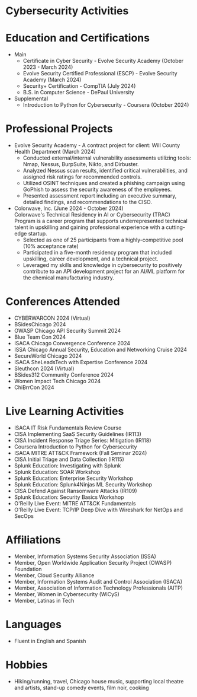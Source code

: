 # Cybersecurity Activities
# Education and Certifications
* Main
  - Certificate in Cyber Security - Evolve Security Academy (October 2023 - March 2024)
  - Evolve Security Certified Professional (ESCP) - Evolve Security Academy (March 2024)
  - Security+ Certification - CompTIA (July 2024)
  - B.S. in Computer Science - DePaul University
* Supplemental
  - Introduction to Python for Cybersecurity - Coursera (October 2024) 
# Professional Projects
* Evolve Security Academy - A contract project for client: Will County Health Department (March 2024)
  - Conducted external/internal vulnerability assessments utilizing tools: Nmap, Nessus, BurpSuite, Nikto, and Dirbuster.
  - Analyzed Nessus scan results, identified critical vulnerabilities, and assigned risk ratings for recommended controls.
  - Utilized OSINT techniques and created a phishing campaign using GoPhish to assess the security awareness of the employees.
  - Presented assessment report including an executive summary, detailed findings, and recommendations to the CISO.
* Colorwave, Inc. (June 2024 - October 2024)
  <br />Colorwave's Technical Residency in AI or Cybersecurity (TRAC) Program is a career program that supports underrepresented technical talent in upskilling and gaining professional experience with a cutting-edge startup.
  - Selected as one of 25 participants from a highly-competitive pool (10% acceptance rate)
  - Participated in a five-month residency program that included upskilling, career development, and a technical project.
  - Leveraged my skills and knowledge in cybersecurity to positively contribute to an API development project for an AI/ML platform for the chemical manufacturing industry. 
# Conferences Attended
- CYBERWARCON 2024 (Virtual)
- BSidesChicago 2024
- OWASP Chicago API Security Summit 2024
- Blue Team Con 2024
- ISACA Chicago Convergence Conference 2024
- ISSA Chicago Annual Security, Education and Networking Cruise 2024
- SecureWorld Chicago 2024
- ISACA SheLeadsTech with Expertise Conference 2024
- Sleuthcon 2024 (Virtual)
- BSides312 Community Conference 2024
- Women Impact Tech Chicago 2024
- ChiBrrCon 2024
# Live Learning Activities
- ISACA IT Risk Fundamentals Review Course
- CISA Implementing SaaS Security Guidelines (IR113)
- CISA Incident Response Triage Series: Mitigation (IR118)
- Coursera Introduction to Python for Cybersecurity
- ISACA MITRE ATT&CK Framework (Fall Seminar 2024)
- CISA Initial Triage and Data Collection (IR115)
- Splunk Education: Investigating with Splunk
- Splunk Education: SOAR Workshop
- Splunk Education: Enterprise Security Workshop
- Splunk Education: Splunk4Ninjas ML Security Workshop
- CISA Defend Against Ransomware Attacks (IR109)
- Splunk Education: Security Basics Workshop
- O'Reilly Live Event: MITRE ATT&CK Fundamentals
- O'Reilly Live Event: TCP/IP Deep Dive with Wireshark for NetOps and SecOps
# Affiliations
- Member, Information Systems Security Association (ISSA)
- Member, Open Worldwide Application Security Project (OWASP) Foundation
- Member, Cloud Security Alliance
- Member, Information Systems Audit and Control Association (ISACA)
- Member, Association of Information Technology Professionals (AITP)
- Member, Women in Cybersecurity (WiCyS)
- Member, Latinas in Tech 
# Languages
- Fluent in English and Spanish
# Hobbies
- Hiking/running, travel, Chicago house music, supporting local theatre and artists, stand-up comedy events, film noir, cooking
